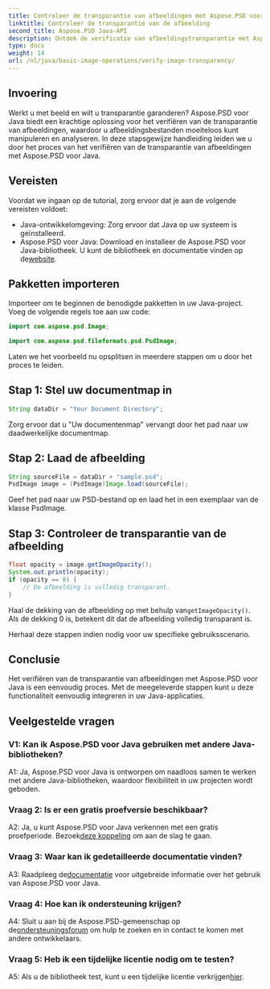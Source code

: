 ```yaml
---
title: Controleer de transparantie van afbeeldingen met Aspose.PSD voor Java
linktitle: Controleer de transparantie van de afbeelding
second_title: Aspose.PSD Java-API
description: Ontdek de verificatie van afbeeldingstransparantie met Aspose.PSD voor Java. Eenvoudige integratie, gedetailleerde documentatie en uitstekende community-ondersteuning.
type: docs
weight: 14
url: /nl/java/basic-image-operations/verify-image-transparency/
---
```

## Invoering

Werkt u met beeld en wilt u transparantie garanderen? Aspose.PSD voor Java biedt een krachtige oplossing voor het verifiëren van de transparantie van afbeeldingen, waardoor u afbeeldingsbestanden moeiteloos kunt manipuleren en analyseren. In deze stapsgewijze handleiding leiden we u door het proces van het verifiëren van de transparantie van afbeeldingen met Aspose.PSD voor Java.

## Vereisten

Voordat we ingaan op de tutorial, zorg ervoor dat je aan de volgende vereisten voldoet:

- Java-ontwikkelomgeving: Zorg ervoor dat Java op uw systeem is geïnstalleerd.
-  Aspose.PSD voor Java: Download en installeer de Aspose.PSD voor Java-bibliotheek. U kunt de bibliotheek en documentatie vinden op de[website](https://releases.aspose.com/psd/java/).

## Pakketten importeren

Importeer om te beginnen de benodigde pakketten in uw Java-project. Voeg de volgende regels toe aan uw code:

```java
import com.aspose.psd.Image;

import com.aspose.psd.fileformats.psd.PsdImage;
```

Laten we het voorbeeld nu opsplitsen in meerdere stappen om u door het proces te leiden.

## Stap 1: Stel uw documentmap in

```java
String dataDir = "Your Document Directory";
```

Zorg ervoor dat u "Uw documentenmap" vervangt door het pad naar uw daadwerkelijke documentmap.

## Stap 2: Laad de afbeelding

```java
String sourceFile = dataDir + "sample.psd";
PsdImage image = (PsdImage)Image.load(sourceFile);
```

Geef het pad naar uw PSD-bestand op en laad het in een exemplaar van de klasse PsdImage.

## Stap 3: Controleer de transparantie van de afbeelding

```java
float opacity = image.getImageOpacity();
System.out.println(opacity);
if (opacity == 0) {
    // De afbeelding is volledig transparant.
}
```

 Haal de dekking van de afbeelding op met behulp van`getImageOpacity()`. Als de dekking 0 is, betekent dit dat de afbeelding volledig transparant is.

Herhaal deze stappen indien nodig voor uw specifieke gebruiksscenario.

## Conclusie

Het verifiëren van de transparantie van afbeeldingen met Aspose.PSD voor Java is een eenvoudig proces. Met de meegeleverde stappen kunt u deze functionaliteit eenvoudig integreren in uw Java-applicaties.

## Veelgestelde vragen

### V1: Kan ik Aspose.PSD voor Java gebruiken met andere Java-bibliotheken?

A1: Ja, Aspose.PSD voor Java is ontworpen om naadloos samen te werken met andere Java-bibliotheken, waardoor flexibiliteit in uw projecten wordt geboden.

### Vraag 2: Is er een gratis proefversie beschikbaar?

 A2: Ja, u kunt Aspose.PSD voor Java verkennen met een gratis proefperiode. Bezoek[deze koppeling](https://releases.aspose.com/) om aan de slag te gaan.

### Vraag 3: Waar kan ik gedetailleerde documentatie vinden?

 A3: Raadpleeg de[documentatie](https://reference.aspose.com/psd/java/) voor uitgebreide informatie over het gebruik van Aspose.PSD voor Java.

### Vraag 4: Hoe kan ik ondersteuning krijgen?

 A4: Sluit u aan bij de Aspose.PSD-gemeenschap op de[ondersteuningsforum](https://forum.aspose.com/c/psd/34) om hulp te zoeken en in contact te komen met andere ontwikkelaars.

### Vraag 5: Heb ik een tijdelijke licentie nodig om te testen?

 A5: Als u de bibliotheek test, kunt u een tijdelijke licentie verkrijgen[hier](https://purchase.aspose.com/temporary-license/).